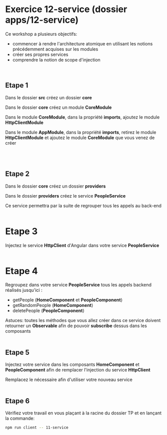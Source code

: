 # Exercice 12-service (dossier apps/12-service)

Ce workshop a plusieurs objectifs:
- commencer à rendre l'architecture atomique en utilisant les notions précédemment acquises sur les modules
- créer ses propres services
- comprendre la notion de scope d'injection

<br>

## Etape 1

Dans le dossier **src** créez un dossier **core**

Dans le dossier **core** créez un module **CoreModule**

Dans le module **CoreModule**, dans la propriété **imports**, ajoutez le module **HttpClientModule**

Dans le module **AppModule**, dans la propriété **imports**, retirez le module **HttpClientModule** et ajoutez le module **CoreModule** que vous venez de créer

<br><br>

## Etape 2

Dans le dossier **core** créez un dossier **providers**

Dans le dossier **providers** créez le service **PeopleService**

Ce service permettra par la suite de regrouper tous les appels au back-end
<br><br>

# Etape 3

Injectez le service **HttpClient** d'Angular dans votre service **PeopleService**
<br><br>

# Etape 4

Regroupez dans votre service **PeopleService** tous les appels backend réalisés jusqu'ici :

-   getPeople (**HomeComponent** et **PeopleComponent**)
-   getRandomPeople (**HomeComponent**)
-   deletePeople (**PeopleComponent**)

Astuces: toutes les méthodes que vous allez créer dans ce service doivent retourner un **Observable** afin de pouvoir **subscribe** dessus dans les composants
<br><br>

## Etape 5

Injectez votre service dans les composants **HomeComponent** et **PeopleComponent** afin de remplacer l'injection du service **HttpClient**

Remplacez le nécessaire afin d'utiliser votre nouveau service
<br><br>

## Etape 6

Vérifiez votre travail en vous plaçant à la racine du dossier TP et en lançant la commande:

```bash
npm run client -- 11-service
```
